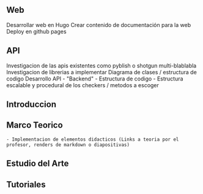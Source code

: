 ## Web
Desarrollar web en Hugo
Crear contenido de documentación para la web
Deploy en github pages
## API
Investigacion de las apis existentes como pyblish o shotgun multi-blablabla
Investigacion de librerias a implementar
Diagrama de clases / estructura de codigo
Desarrollo API
	- "Backend"
	- Estructura de codigo
	- Estructura escalable y procedural de los checkers / metodos a escoger

## Introduccion

## Marco Teorico

	- Implementacion de elementos didacticos (Links a teoria por el profesor, renders de markdown o diapositivas)
## Estudio del Arte
## Tutoriales